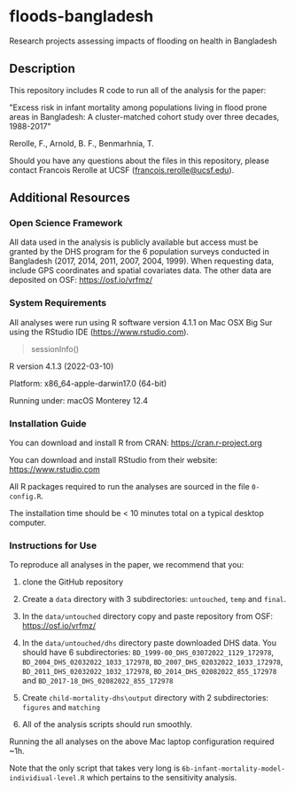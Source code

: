 # floods-bangladesh
Research projects assessing impacts of flooding on health in Bangladesh

## Description

This repository includes R code to run all of the analysis for the paper:

"Excess risk in infant mortality among populations living in flood prone areas in Bangladesh: A cluster-matched cohort study over three decades, 1988-2017"

Rerolle, F., Arnold, B. F., Benmarhnia, T.

Should you have any questions about the files in this repository, please contact Francois Rerolle at UCSF (francois.rerolle@ucsf.edu).

## Additional Resources

### Open Science Framework 

All data used in the analysis is publicly available but access must be granted by the DHS program for the 6 population surveys conducted in Bangladesh (2017, 2014, 2011, 2007, 2004, 1999). When requesting data, include GPS coordinates and spatial covariates data. The other data are deposited on OSF: https://osf.io/vrfmz/

### System Requirements

All analyses were run using R software version 4.1.1 on Mac OSX Big Sur using the RStudio IDE (https://www.rstudio.com).

> sessionInfo()

R version 4.1.3 (2022-03-10)

Platform: x86_64-apple-darwin17.0 (64-bit)

Running under: macOS Monterey 12.4

### Installation Guide

You can download and install R from CRAN: https://cran.r-project.org

You can download and install RStudio from their website: https://www.rstudio.com

All R packages required to run the analyses are sourced in the file `0-config.R`.

The installation time should be < 10 minutes total on a typical desktop computer.

### Instructions for Use

To reproduce all analyses in the paper, we recommend that you: 

1. clone the GitHub repository

2. Create a `data` directory with 3 subdirectories: `untouched`, `temp` and `final`.

3. In the `data/untouched` directory copy and paste repository from OSF: https://osf.io/vrfmz/

4. In the `data/untouched/dhs` directory paste downloaded DHS data. You should have 6 subdirectories: `BD_1999-00_DHS_03072022_1129_172978`, `BD_2004_DHS_02032022_1033_172978`, `BD_2007_DHS_02032022_1033_172978`, `BD_2011_DHS_02032022_1032_172978`, `BD_2014_DHS_02082022_855_172978` and `BD_2017-18_DHS_02082022_855_172978`

5. Create `child-mortality-dhs\output` directory with 2 subdirectories: `figures` and `matching`

6. All of the analysis scripts should run smoothly. 

Running the all analyses on the above Mac laptop configuration required ~1h. 

Note that the only script that takes very long is `6b-infant-mortality-model-individiual-level.R` which pertains to the sensitivity analysis. 
